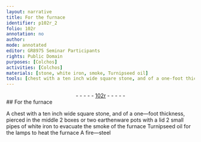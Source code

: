 ```yaml
---
layout: narrative
title: For the furnace
identifier: p102r_2
folio: 102r
annotation: no
author:
mode: annotated
editor: GR8975 Seminar Participants
rights: Public Domain
purposes: [Colchos]
activities: [Colchos]
materials: [stone, white iron, smoke, Turnipseed oil]
tools: [chest with a ten inch wide square stone, and of a one-foot thickness, pierced in the middle, boxes, earthenware pots with a lid, small pipes of white iron, furnace, lamps, fire-steel]
---
```


 <div class="folio" align="center">- - - - - <a href="http://gallica.bnf.fr/ark:/12148/btv1b10500001g/f209.image" target="_blank">102r</a> - - - - - </div>  
## For the furnace

  <span class="activity"></span> A <span class="tool">chest with a ten inch wide square <span class="material">stone</span>, and of a one—foot thickness, pierced in the middle</span> 2 <span class="tool">boxes</span> or two <span class="tool">earthenware pots with a lid</span> 2 <span class="tool">small pipes of <span class="material">white iron</span></span> to evacuate the <span class="material">smoke</span> of the <span class="tool">furnace</span> <span class="material">Turnipseed oil</span> for the <span class="tool">lamps</span> to heat the <span class="tool">furnace</span> A <span class="tool">fire—steel</span>  